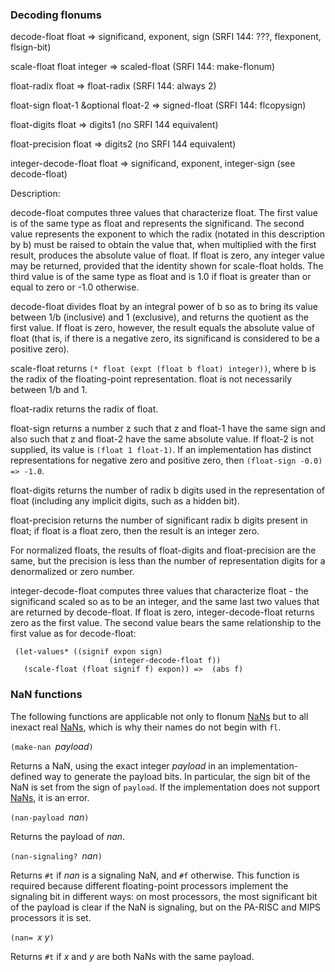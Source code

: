 ### Decoding flonums

decode-float float => significand, exponent, sign (SRFI 144: ???, flexponent, flsign-bit)

scale-float float integer => scaled-float (SRFI 144: make-flonum)

float-radix float => float-radix (SRFI 144: always 2)

float-sign float-1 &optional float-2 => signed-float (SRFI 144: flcopysign)

float-digits float => digits1 (no SRFI 144 equivalent)

float-precision float => digits2 (no SRFI 144 equivalent)

integer-decode-float float => significand, exponent, integer-sign (see decode-float)



Description:

decode-float computes three values that characterize float.
The first value is of the same type as float and represents the significand.
The second value represents the exponent to which the radix (notated in this description by b)
must be raised to obtain the value that, when multiplied with the first result, produces the absolute value of float.
If float is zero, any integer value may be returned, provided that the identity shown for scale-float holds.
The third value is of the same type as float and is 1.0 if float is greater than or equal to zero or -1.0 otherwise.

decode-float divides float by an integral power of b so as to bring its value between 1/b (inclusive) and 1 (exclusive),
and returns the quotient as the first value. If float is zero, however, the result equals the absolute value of float
(that is, if there is a negative zero, its significand is considered to be a positive zero).

scale-float returns `(* float (expt (float b float) integer))`, where b is the radix of the floating-point representation.
float is not necessarily between 1/b and 1.

float-radix returns the radix of float.

float-sign returns a number z such that z and float-1 have the same sign 
and also such that z and float-2 have the same absolute value.
If float-2 is not supplied, its value is `(float 1 float-1)`.
If an implementation has distinct representations for negative zero and positive zero,
then `(float-sign -0.0) => -1.0`.

float-digits returns the number of radix b digits used in the representation of float (including any implicit digits,
such as a hidden bit).

float-precision returns the number of significant radix b digits present in float;
if float is a float zero, then the result is an integer zero.

For normalized floats, the results of float-digits and float-precision are the same,
but the precision is less than the number of representation digits for a denormalized or zero number.

integer-decode-float computes three values that characterize float -
the significand scaled so as to be an integer,
and the same last two values that are returned by decode-float.
If float is zero, integer-decode-float returns zero as the first value.
The second value bears the same relationship to the first value as for decode-float:

```
 (let-values* ((signif expon sign)
                      (integer-decode-float f))
   (scale-float (float signif f) expon)) =>  (abs f)
```

### NaN functions

The following functions are applicable not only to flonum [NaNs](NaNs.md) but to all inexact real [NaNs](NaNs.md),
which is why their names do not begin with `fl`.

`(make-nan `*payload*`)`

Returns a NaN, using the exact integer *payload* in an implementation-defined way to generate the payload bits.
In particular, the sign bit of the NaN is set from the sign of `payload`.
If the implementation does not support [NaNs](NaNs.md), it is an error.

`(nan-payload `*nan*`)`

Returns the payload of *nan*.

`(nan-signaling? `*nan*`)`

Returns `#t` if *nan* is a signaling NaN, and `#f` otherwise.
This function is required because different floating-point processors implement the signaling bit in different ways:
on most processors, the most significant bit of the payload is clear if the NaN is signaling,
but on the PA-RISC and MIPS processors it is set.

`(nan= `*x y*`)`

Returns `#t` if *x* and *y* are both NaNs with the same payload.
